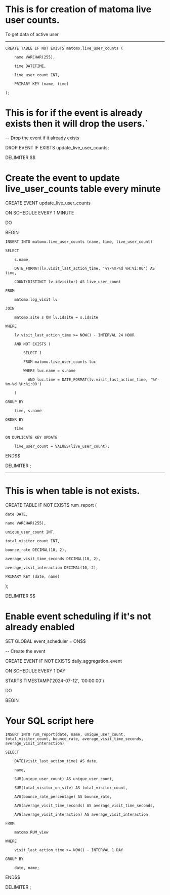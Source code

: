 # This is for creation of matoma live user counts.
To get data of active user  

------------------------------------------------------------------------------
```
CREATE TABLE IF NOT EXISTS matomo.live_user_counts (

    name VARCHAR(255),

    time DATETIME,

    live_user_count INT,

    PRIMARY KEY (name, time)

);
```

# This is for if the event is already exists then it will drop the users.`

--  Drop the event if it already exists

DROP EVENT IF EXISTS update_live_user_counts;

DELIMITER $$
 
#  Create the event to update live_user_counts table every minute

CREATE EVENT update_live_user_counts

ON SCHEDULE EVERY 1 MINUTE

DO

BEGIN

    INSERT INTO matomo.live_user_counts (name, time, live_user_count)

    SELECT

        s.name,

        DATE_FORMAT(lv.visit_last_action_time, '%Y-%m-%d %H:%i:00') AS time,

        COUNT(DISTINCT lv.idvisitor) AS live_user_count

    FROM

        matomo.log_visit lv

    JOIN 

        matomo.site s ON lv.idsite = s.idsite

    WHERE 

        lv.visit_last_action_time >= NOW() - INTERVAL 24 HOUR

        AND NOT EXISTS (

            SELECT 1

            FROM matomo.live_user_counts luc

            WHERE luc.name = s.name

              AND luc.time = DATE_FORMAT(lv.visit_last_action_time, '%Y-%m-%d %H:%i:00')

        )

    GROUP BY 

        time, s.name

    ORDER BY 

        time

    ON DUPLICATE KEY UPDATE

        live_user_count = VALUES(live_user_count);

END$$
 
DELIMITER ;
 
 
------------------------------------------------------------------------------
# This is when table is not exists. 
CREATE TABLE IF NOT EXISTS rum_report (

    date DATE,

    name VARCHAR(255),

    unique_user_count INT,

    total_visitor_count INT,

    bounce_rate DECIMAL(10, 2),

    average_visit_time_seconds DECIMAL(10, 2),

    average_visit_interaction DECIMAL(10, 2),

    PRIMARY KEY (date, name)

);
 
 
DELIMITER $$
 
#  Enable event scheduling if it's not already enabled

SET GLOBAL event_scheduler = ON$$
 
-- Create the event

CREATE EVENT IF NOT EXISTS daily_aggregation_event

ON SCHEDULE EVERY 1 DAY

STARTS TIMESTAMP('2024-07-12', '00:00:00')

DO

BEGIN

#    Your SQL script here

    INSERT INTO rum_report(date, name, unique_user_count, total_visitor_count, bounce_rate, average_visit_time_seconds, average_visit_interaction)

    SELECT 

        DATE(visit_last_action_time) AS date,

        name,

        SUM(unique_user_count) AS unique_user_count,

        SUM(total_visitor_on_site) AS total_visitor_count,

        AVG(bounce_rate_percentage) AS bounce_rate,

        AVG(average_visit_time_seconds) AS average_visit_time_seconds,

        AVG(average_visit_interaction) AS average_visit_interaction

    FROM 

        matomo.RUM_view

    WHERE 

        visit_last_action_time >= NOW() - INTERVAL 1 DAY

    GROUP BY 

        date, name;

END$$
 
DELIMITER ;

 

<!---
mansi-190502/mansi-190502 is a ✨ special ✨ repository because its `README.md` (this file) appears on your GitHub profile.
You can click the Preview link to take a look at your changes.
--->
